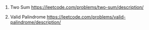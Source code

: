 1. Two Sum https://leetcode.com/problems/two-sum/description/

2. Valid Palindrome https://leetcode.com/problems/valid-palindrome/description/